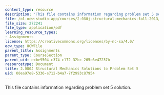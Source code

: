 ```yaml
---
content_type: resource
description: 'This file contains information regarding problem set 5 solution. '
file: /ol-ocw-studio-app/courses/2-080j-structural-mechanics-fall-2013/00ea97e85336e712b4a77f2993c87954_MIT2_080JF13_ProbSet_5_Sol.pdf
file_size: 272241
file_type: application/pdf
learning_resource_types:
- Assignments
license: https://creativecommons.org/licenses/by-nc-sa/4.0/
ocw_type: OCWFile
parent_title: Assignments
parent_type: CourseSection
parent_uid: ecbe9504-c374-c172-32bc-265c6e47237b
resourcetype: Document
title: 2.080J Structural Mechanics Solutions to Problem Set 5
uid: 00ea97e8-5336-e712-b4a7-7f2993c87954
---
```

This file contains information regarding problem set 5 solution. 